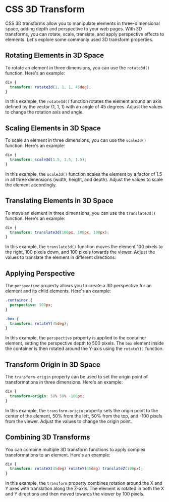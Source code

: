 
# CSS 3D Transform

CSS 3D transforms allow you to manipulate elements in three-dimensional space, adding depth and perspective to your web pages. With 3D transforms, you can rotate, scale, translate, and apply perspective effects to elements. Let's explore some commonly used 3D transform properties.

## Rotating Elements in 3D Space

To rotate an element in three dimensions, you can use the `rotate3d()` function. Here's an example:

```css
div {
  transform: rotate3d(1, 1, 1, 45deg);
}
```

In this example, the `rotate3d()` function rotates the element around an axis defined by the vector (1, 1, 1) with an angle of 45 degrees. Adjust the values to change the rotation axis and angle.

## Scaling Elements in 3D Space

To scale an element in three dimensions, you can use the `scale3d()` function. Here's an example:

```css
div {
  transform: scale3d(1.5, 1.5, 1.5);
}
```

In this example, the `scale3d()` function scales the element by a factor of 1.5 in all three dimensions (width, height, and depth). Adjust the values to scale the element accordingly.

## Translating Elements in 3D Space

To move an element in three dimensions, you can use the `translate3d()` function. Here's an example:

```css
div {
  transform: translate3d(100px, 100px, 100px);
}
```

In this example, the `translate3d()` function moves the element 100 pixels to the right, 100 pixels down, and 100 pixels towards the viewer. Adjust the values to translate the element in different directions.

## Applying Perspective

The `perspective` property allows you to create a 3D perspective for an element and its child elements. Here's an example:

```css
.container {
  perspective: 500px;
}

.box {
  transform: rotateY(45deg);
}
```

In this example, the `perspective` property is applied to the container element, setting the perspective depth to 500 pixels. The `box` element inside the container is then rotated around the Y-axis using the `rotateY()` function.

## Transform Origin in 3D Space

The `transform-origin` property can be used to set the origin point of transformations in three dimensions. Here's an example:

```css
div {
  transform-origin: 50% 50% -100px;
}
```

In this example, the `transform-origin` property sets the origin point to the center of the element, 50% from the left, 50% from the top, and -100 pixels from the viewer. Adjust the values to change the origin point.

## Combining 3D Transforms

You can combine multiple 3D transform functions to apply complex transformations to an element. Here's an example:

```css
div {
  transform: rotateX(45deg) rotateY(45deg) translateZ(100px);
}
```

In this example, the `transform` property combines rotation around the X and Y axes with translation along the Z-axis. The element is rotated in both the X and Y directions and then moved towards the viewer by 100 pixels.

